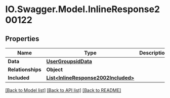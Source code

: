 # IO.Swagger.Model.InlineResponse200122
## Properties

Name | Type | Description | Notes
------------ | ------------- | ------------- | -------------
**Data** | [**UserGroupsidData**](UserGroupsidData.md) |  | [optional] 
**Relationships** | **Object** |  | [optional] 
**Included** | [**List&lt;InlineResponse2002Included&gt;**](InlineResponse2002Included.md) |  | [optional] 

[[Back to Model list]](../README.md#documentation-for-models) [[Back to API list]](../README.md#documentation-for-api-endpoints) [[Back to README]](../README.md)

